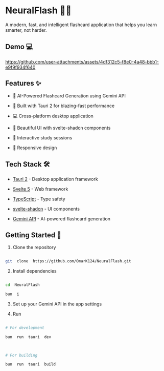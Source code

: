 # NeuralFlash 🧠💡

A modern, fast, and intelligent flashcard application that helps you learn smarter, not harder.
## Demo 💻

https://github.com/user-attachments/assets/4df312c5-f8e0-4a48-bbb1-e9f9f934f640

## Features ✨

- 🎯 AI-Powered Flashcard Generation using Gemini API

- 🚀 Built with Tauri 2 for blazing-fast performance

- 💻 Cross-platform desktop application

- 🎨 Beautiful UI with svelte-shadcn components

- 🔄 Interactive study sessions

- 📱 Responsive design

## Tech Stack 🛠️

- [Tauri 2](https://tauri.app/) - Desktop application framework

- [Svelte 5](https://svelte.dev/) - Web framework

- [TypeScript](https://www.typescriptlang.org/) - Type safety

- [svelte-shadcn](https://www.shadcn-svelte.com/) - UI components

- [Gemini API](https://ai.google.dev/docs) - AI-powered flashcard generation

## Getting Started 🚀

1. Clone the repository

```bash

git  clone  https://github.com/OmarK124/NeuralFlash.git

```

2. Install dependencies

```bash

cd  NeuralFlash

bun  i

```

3. Set up your Gemini API in the app settings

4. Run

```bash

# For development

bun  run  tauri  dev



# For building

bun  run  tauri  build

```
